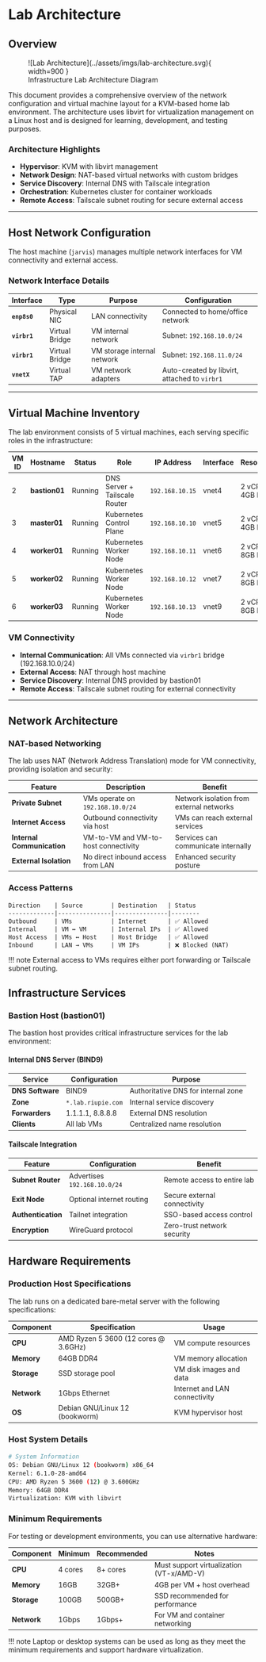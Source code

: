 # Lab Architecture
## Overview

<figure markdown="span">
  ![Lab Architecture](../assets/imgs/lab-architecture.svg){ width=900 }
  <figcaption>Infrastructure Lab Architecture Diagram</figcaption>
</figure>

This document provides a comprehensive overview of the network configuration and virtual machine layout for a KVM-based home lab environment. The architecture uses libvirt for virtualization management on a Linux host and is designed for learning, development, and testing purposes.

### Architecture Highlights

- **Hypervisor**: KVM with libvirt management
- **Network Design**: NAT-based virtual networks with custom bridges
- **Service Discovery**: Internal DNS with Tailscale integration
- **Orchestration**: Kubernetes cluster for container workloads
- **Remote Access**: Tailscale subnet routing for secure external access

---

## Host Network Configuration

The host machine (`jarvis`) manages multiple network interfaces for VM connectivity and external access.

### Network Interface Details

| Interface | Type | Purpose | Configuration |
|-----------|------|---------|---------------|
| **`enp8s0`** | Physical NIC | LAN connectivity | Connected to home/office network |
| **`virbr1`** | Virtual Bridge | VM internal network | Subnet: `192.168.10.0/24` |
| **`virbr1`** | Virtual Bridge | VM storage internal network | Subnet: `192.168.11.0/24` |
| **`vnetX`** | Virtual TAP | VM network adapters | Auto-created by libvirt, attached to `virbr1` |

---

## Virtual Machine Inventory

The lab environment consists of 5 virtual machines, each serving specific roles in the infrastructure:

| VM ID | Hostname | Status | Role | IP Address | Interface | Resources |
|-------|----------|--------|------|------------|-----------|-----------|
| 2 | **bastion01** | Running | DNS Server + Tailscale Router | `192.168.10.15` | vnet4 | 2 vCPU, 4GB RAM |
| 3 | **master01** | Running | Kubernetes Control Plane | `192.168.10.10` | vnet5 | 2 vCPU, 4GB RAM |
| 4 | **worker01** | Running | Kubernetes Worker Node | `192.168.10.11` | vnet6 | 2 vCPU, 8GB RAM |
| 5 | **worker02** | Running | Kubernetes Worker Node | `192.168.10.12` | vnet7 | 2 vCPU, 8GB RAM |
| 6 | **worker03** | Running | Kubernetes Worker Node | `192.168.10.13` | vnet9 | 2 vCPU, 8GB RAM |

### VM Connectivity

- **Internal Communication**: All VMs connected via `virbr1` bridge (192.168.10.0/24)
- **External Access**: NAT through host machine
- **Service Discovery**: Internal DNS provided by bastion01
- **Remote Access**: Tailscale subnet routing for external connectivity

---

## Network Architecture

### NAT-based Networking

The lab uses NAT (Network Address Translation) mode for VM connectivity, providing isolation and security:

| Feature | Description | Benefit |
|---------|-------------|---------|
| **Private Subnet** | VMs operate on `192.168.10.0/24` | Network isolation from external networks |
| **Internet Access** | Outbound connectivity via host | VMs can reach external services |
| **Internal Communication** | VM-to-VM and VM-to-host connectivity | Services can communicate internally |
| **External Isolation** | No direct inbound access from LAN | Enhanced security posture |

### Access Patterns

```
Direction    | Source        | Destination   | Status
-------------|---------------|---------------|--------
Outbound     | VMs           | Internet      | ✅ Allowed
Internal     | VM ↔ VM       | Internal IPs  | ✅ Allowed
Host Access  | VMs ↔ Host    | Host Bridge   | ✅ Allowed
Inbound      | LAN → VMs     | VM IPs        | ❌ Blocked (NAT)
```

!!! note
    External access to VMs requires either port forwarding or Tailscale subnet routing.

## Infrastructure Services

### Bastion Host (bastion01)

The bastion host provides critical infrastructure services for the lab environment:

#### Internal DNS Server (BIND9)

| Service | Configuration | Purpose |
|---------|---------------|---------|
| **DNS Software** | BIND9 | Authoritative DNS for internal zone |
| **Zone** | `*.lab.riupie.com` | Internal service discovery |
| **Forwarders** | 1.1.1.1, 8.8.8.8 | External DNS resolution |
| **Clients** | All lab VMs | Centralized name resolution |

#### Tailscale Integration

| Feature | Configuration | Benefit |
|---------|---------------|---------|
| **Subnet Router** | Advertises `192.168.10.0/24` | Remote access to entire lab |
| **Exit Node** | Optional internet routing | Secure external connectivity |
| **Authentication** | Tailnet integration | SSO-based access control |
| **Encryption** | WireGuard protocol | Zero-trust network security |

## Hardware Requirements

### Production Host Specifications

The lab runs on a dedicated bare-metal server with the following specifications:

| Component | Specification | Usage |
|-----------|---------------|--------|
| **CPU** | AMD Ryzen 5 3600 (12 cores @ 3.6GHz) | VM compute resources |
| **Memory** | 64GB DDR4 | VM memory allocation |
| **Storage** | SSD storage pool | VM disk images and data |
| **Network** | 1Gbps Ethernet | Internet and LAN connectivity |
| **OS** | Debian GNU/Linux 12 (bookworm) | KVM hypervisor host |

### Host System Details

```bash
# System Information
OS: Debian GNU/Linux 12 (bookworm) x86_64
Kernel: 6.1.0-28-amd64
CPU: AMD Ryzen 5 3600 (12) @ 3.600GHz
Memory: 64GB DDR4
Virtualization: KVM with libvirt
```

### Minimum Requirements

For testing or development environments, you can use alternative hardware:

| Component | Minimum | Recommended | Notes |
|-----------|---------|-------------|-------|
| **CPU** | 4 cores | 8+ cores | Must support virtualization (VT-x/AMD-V) |
| **Memory** | 16GB | 32GB+ | 4GB per VM + host overhead |
| **Storage** | 100GB | 500GB+ | SSD recommended for performance |
| **Network** | 1Gbps | 1Gbps+ | For VM and container networking |

!!! note
    Laptop or desktop systems can be used as long as they meet the minimum requirements and support hardware virtualization.